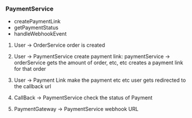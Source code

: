 
### PaymentService
- createPaymentLink
- getPaymentStatus
-  handleWebhookEvent


1. User -> OrderService
order is created

2. User -> PaymentService
create payment link:
paymentService -> orderService
gets the amount of order, etc, etc
creates a payment link for that order

3. User -> Payment Link
make the payment etc etc
user gets redirected to the callback url

4. CallBack -> PaymentService
check the status of Payment

5. PaymentGateway -> PaymentService
webhook URL

